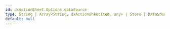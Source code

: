 ```yaml
---
id: dxActionSheet.Options.dataSource
type: String | Array<String, dxActionSheetItem, any> | Store | DataSource | DataSource_Options
default: null
---
```

